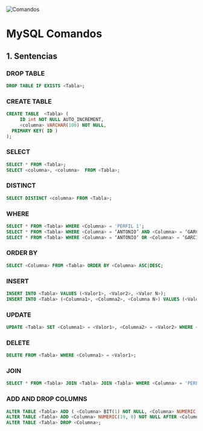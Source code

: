 ![Comandos](https://upload.wikimedia.org/wikipedia/en/thumb/6/62/MySQL.svg/640px-MySQL.svg.png)

# MySQL Comandos

## 1. Sentencias

### DROP TABLE
```sql
DROP TABLE IF EXISTS <Tabla>;
```
### CREATE TABLE
```sql
CREATE TABLE  <Tabla> (
     ID int NOT NULL AUTO_INCREMENT,
     <columna> VARCHAR(100) NOT NULL,
  PRIMARY KEY( ID )
);
```

### SELECT
```sql
SELECT * FROM <Tabla>; 
SELECT <columna>, <columna>  FROM <Tabla>; 
```

### DISTINCT
```sql
SELECT DISTINCT <columna> FROM <Tabla>; 
```

### WHERE 
```sql
SELECT * FROM <Tabla> WHERE <Columna> = 'PERFIL 1'; 
SELECT * FROM <Tabla> WHERE <Columna> = ‘ANTONIO’ AND <Columna> = ‘GARCIA’;
SELECT * FROM <Tabla> WHERE <Columna> = ‘ANTONIO’ OR <Columna> = ‘GARCIA’;
```

### ORDER BY 
```sql
SELECT <Columna> FROM <Tabla> ORDER BY <Columna> ASC|DESC;
```

### INSERT 
```sql
INSERT INTO <Tabla> VALUES (<Valor1>, <Valor2>, <Valor N>);
INSERT INTO <Tabla> (<Columna1>, <Columna2>, <Columna N>) VALUES (<Valor1>, <Valor2>, <Valor N>);
```

### UPDATE
```sql
UPDATE <Tabla> SET <Columna1> = <Valor1>, <Columna2> = <Valor2> WHERE <Columna3> = <Valor3>;
```

### DELETE
```sql
DELETE FROM <Tabla> WHERE <Columna1> = <Valor1>;
```

### JOIN 
```sql
SELECT * FROM <Tabla> JOIN <Tabla> JOIN <Tabla> WHERE <Columna> = 'PERFIL 1'; 
```

### ADD AND DROP COLUMNS 
```sql
ALTER TABLE <Tabla> ADD ( <Columna> BIT(1) NOT NULL, <Columna> NUMERIC(19, 0)); 
ALTER TABLE <Tabla> ADD <Columna> NUMERIC(19, 0) NOT NULL AFTER <Columna>; 
ALTER TABLE <Tabla> DROP <Columna>; 
```
